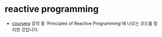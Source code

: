 # reactive programming

- [coursera](https://www.coursera.org/) 강의 중 'Principles of Reactive Programming'에 나오는 코드를 정리한 것입니다.
